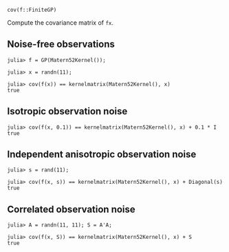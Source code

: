 ```
cov(f::FiniteGP)
```

Compute the covariance matrix of `fx`.

## Noise-free observations

```jldoctest cov_finitegp
julia> f = GP(Matern52Kernel());

julia> x = randn(11);

julia> cov(f(x)) == kernelmatrix(Matern52Kernel(), x)
true
```

## Isotropic observation noise

```jldoctest cov_finitegp
julia> cov(f(x, 0.1)) == kernelmatrix(Matern52Kernel(), x) + 0.1 * I
true
```

## Independent anisotropic observation noise

```jldoctest cov_finitegp
julia> s = rand(11);

julia> cov(f(x, s)) == kernelmatrix(Matern52Kernel(), x) + Diagonal(s)
true
```

## Correlated observation noise

```jldoctest cov_finitegp
julia> A = randn(11, 11); S = A'A;

julia> cov(f(x, S)) == kernelmatrix(Matern52Kernel(), x) + S
true
```
